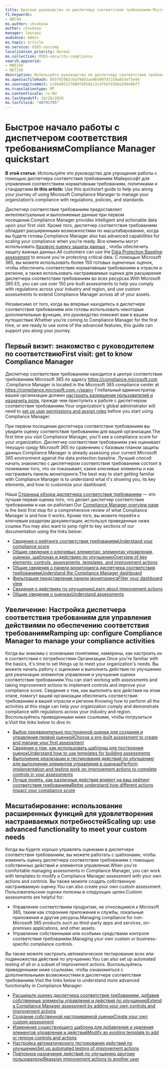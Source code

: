 ```yaml
---
title: Краткое руководство по диспетчеру соответствия требованиям Microsoft
f1.keywords:
- NOCSH
ms.author: chvukosw
author: chvukosw
manager: laurawi
audience: Admin
ms.topic: article
ms.service: O365-seccomp
localization_priority: Normal
ms.collection: M365-security-compliance
search.appverid:
- MOE150
- MET150
description: Используйте руководство по диспетчеру соответствия требованиям, чтобы помочь вам в изучении, настройке и использовании диспетчера соответствия требованиям.
ms.openlocfilehash: 895f03482c0af9603aa96d907d7339a853ef5e9d
ms.sourcegitcommit: ccbb405227880f40581c3cdfb974368a29d496f7
ms.translationtype: MT
ms.contentlocale: ru-RU
ms.lasthandoff: 10/28/2020
ms.locfileid: "48791795"
---
```

# <a name="compliance-manager-quickstart"></a><span data-ttu-id="dd86c-103">Быстрое начало работы с диспетчером соответствия требованиям</span><span class="sxs-lookup"><span data-stu-id="dd86c-103">Compliance Manager quickstart</span></span>

<span data-ttu-id="dd86c-104">**В этой статье:** Используйте это руководство для упрощения работы с помощью диспетчера соответствия требованиям Майкрософт для управления соответствием нормативным требованиям, политиками и стандартами.</span><span class="sxs-lookup"><span data-stu-id="dd86c-104">**In this article:** Use this quickstart guide to help you along your journey of using Microsoft Compliance Manager to manage your organization’s compliance with regulations, policies, and standards.</span></span>

<span data-ttu-id="dd86c-105">Диспетчер соответствия требованиям предоставляет интеллектуальные и выполняемые данные при первом посещении.</span><span class="sxs-lookup"><span data-stu-id="dd86c-105">Compliance Manager provides intelligent and actionable data upon your first visit.</span></span> <span data-ttu-id="dd86c-106">Кроме того, диспетчер соответствия требованиям обладает расширенными возможностями по масштабированию, когда вы будете готовы.</span><span class="sxs-lookup"><span data-stu-id="dd86c-106">Compliance Manager also has advanced capabilities for scaling your compliance when you’re ready.</span></span> <span data-ttu-id="dd86c-107">Все клиенты могут использовать [базовую оценку защиты данных](compliance-manager-assessments.md#data-protection-baseline-default-assessment) , чтобы обеспечить защиту важных данных.</span><span class="sxs-lookup"><span data-stu-id="dd86c-107">All customers can use the [Data Protection Baseline assessment](compliance-manager-assessments.md#data-protection-baseline-default-assessment) to ensure you're protecting critical data.</span></span> <span data-ttu-id="dd86c-108">С помощью Microsoft 365, вы можете использовать более 150 готовых оценочных оценок, чтобы обеспечить соответствие нормативным требованиям в отрасли и регионе, а также использовать настраиваемые оценки для расширения диспетчера соответствия требованиям во всех ресурсах.</span><span class="sxs-lookup"><span data-stu-id="dd86c-108">With Microsoft 365 E5, you can use over 150 pre-built assessments to help you comply with regulations across your industry and region, and use custom assessments to extend Compliance Manager across all of your assets.</span></span>

<span data-ttu-id="dd86c-109">Независимо от того, когда вы впервые находитесь в диспетчере соответствия требованиям или готовы использовать некоторые дополнительные функции, это руководство поможет вам в вашем путешествие.</span><span class="sxs-lookup"><span data-stu-id="dd86c-109">Whether you’re coming to Compliance Manager for the first time, or are ready to use some of the advanced features, this guide can support you along your journey.</span></span>

## <a name="first-visit-get-to-know-compliance-manager"></a><span data-ttu-id="dd86c-110">Первый визит: знакомство с руководителем по соответствию</span><span class="sxs-lookup"><span data-stu-id="dd86c-110">First visit: get to know Compliance Manager</span></span>

<span data-ttu-id="dd86c-111">Диспетчер соответствия требованиям находится в центре соответствия требованиям Microsoft 365 по адресу https://compliance.microsoft.com .</span><span class="sxs-lookup"><span data-stu-id="dd86c-111">Compliance Manager is located in the Microsoft 365 compliance center at https://compliance.microsoft.com.</span></span> <span data-ttu-id="dd86c-112">Глобальный администратор вашей организации должен [настроить разрешения пользователей и назначить роли,](compliance-manager-setup.md#set-user-permissions-and-assign-roles) прежде чем приступить к работе с диспетчером соответствия требованиям.</span><span class="sxs-lookup"><span data-stu-id="dd86c-112">Your organization's global administrator will need to [set up user permissions and assign roles](compliance-manager-setup.md#set-user-permissions-and-assign-roles) before you start using Compliance Manager.</span></span>

<span data-ttu-id="dd86c-113">При первом посещении диспетчера соответствия требованиям вы увидите оценку соответствия требованиям для вашей организации.</span><span class="sxs-lookup"><span data-stu-id="dd86c-113">The first time you visit Compliance Manager, you'll see a compliance score for your organization.</span></span> <span data-ttu-id="dd86c-114">Диспетчер соответствия требованиям уже оценивает текущую среду Microsoft 365 по сравнению с базовым планом защиты данных.</span><span class="sxs-lookup"><span data-stu-id="dd86c-114">Compliance Manager is already assessing your current Microsoft 365 environment against the data protection baseline.</span></span> <span data-ttu-id="dd86c-115">Лучший способ начать знакомство с диспетчером соответствия требованиям состоит в понимании того, что он показывает, какие ключевые элементы и как настраивать панель мониторинга.</span><span class="sxs-lookup"><span data-stu-id="dd86c-115">The best way to start getting familiar with Compliance Manager is to understand what it's showing you, its key elements, and how to customize your dashboard.</span></span>

<span data-ttu-id="dd86c-116">Наша [Страница обзора диспетчера соответствия требованиям](compliance-manager.md) — это лучшая первая оценка того, что делает диспетчер соответствия требованиям и как он работает.</span><span class="sxs-lookup"><span data-stu-id="dd86c-116">Our [Compliance Manager overview page](compliance-manager.md) is the best first stop for a comprehensive review of what Compliance Manager is and how it works.</span></span> <span data-ttu-id="dd86c-117">Кроме того, вы можете перейти к ключевым разделам документации, используя приведенные ниже ссылки.</span><span class="sxs-lookup"><span data-stu-id="dd86c-117">You may also want to jump right to key sections of our documentation using the links below:</span></span>

- [<span data-ttu-id="dd86c-118">Сведения о рейтинге соответствия требованиям</span><span class="sxs-lookup"><span data-stu-id="dd86c-118">Understand your compliance score</span></span>](compliance-manager.md#understanding-your-compliance-score)
- [<span data-ttu-id="dd86c-119">Общие сведения о ключевых элементах: элементах управления, оценках, шаблонах и действиях по улучшению</span><span class="sxs-lookup"><span data-stu-id="dd86c-119">Overview of key elements: controls, assessments, templates, and improvement actions</span></span>](compliance-manager.md#key-elements-controls-assessments-templates-improvement-actions)
- [<span data-ttu-id="dd86c-120">Общие сведения о панели мониторинга диспетчера соответствия требованиям</span><span class="sxs-lookup"><span data-stu-id="dd86c-120">Understand the Compliance Manager dashboard</span></span>](compliance-manager-setup.md#understand-the-compliance-manager-dashboard)
- [<span data-ttu-id="dd86c-121">Фильтрация представления панели мониторинга</span><span class="sxs-lookup"><span data-stu-id="dd86c-121">Filter your dashboard view</span></span>](compliance-manager-setup.md#filtering-your-dashboard-view)
- [<span data-ttu-id="dd86c-122">Сведения о действиях по улучшению</span><span class="sxs-lookup"><span data-stu-id="dd86c-122">Learn about improvement actions</span></span>](compliance-manager-setup.md#improvement-actions-page)
- [<span data-ttu-id="dd86c-123">Общие сведения о оценках</span><span class="sxs-lookup"><span data-stu-id="dd86c-123">Understand assessments</span></span>](compliance-manager.md#assessments)

## <a name="ramping-up-configure-compliance-manager-to-manage-your-compliance-activities"></a><span data-ttu-id="dd86c-124">Увеличение: Настройка диспетчера соответствия требованиям для управления действиями по обеспечению соответствия требованиям</span><span class="sxs-lookup"><span data-stu-id="dd86c-124">Ramping up: configure Compliance Manager to manage your compliance activities</span></span>

<span data-ttu-id="dd86c-125">Когда вы знакомы с основными понятиями, намерены, как настроить их в соответствии с потребностями Организации.</span><span class="sxs-lookup"><span data-stu-id="dd86c-125">Once you're familiar with the basics, it's time to set things up to meet your organization's needs.</span></span> <span data-ttu-id="dd86c-126">Вы можете начать работу с оценками и выполнить действия по улучшению для реализации элементов управления и улучшения оценки соответствия требованиям.</span><span class="sxs-lookup"><span data-stu-id="dd86c-126">You can start working with assessments and taking improvement actions to implement controls and improve your compliance score.</span></span> <span data-ttu-id="dd86c-127">Сведения о том, как выполнять все действия на этом этапе, помогут вашей организации обеспечить соответствие требованиям в вашей отрасли и регионе.</span><span class="sxs-lookup"><span data-stu-id="dd86c-127">Knowing how to perform all the activities at this stage can help your organization comply and demonstrate compliance with regulations across your industry and region.</span></span> <span data-ttu-id="dd86c-128">Воспользуйтесь приведенными ниже ссылками, чтобы погрузиться в:</span><span class="sxs-lookup"><span data-stu-id="dd86c-128">Visit the links below to dive in:</span></span>

- [<span data-ttu-id="dd86c-129">Выбор предварительно построенной оценки для создания и управления первой оценкой</span><span class="sxs-lookup"><span data-stu-id="dd86c-129">Choose a pre-built assessment to create and manage your first assessment</span></span>](compliance-manager-assessments.md)
- [<span data-ttu-id="dd86c-130">Сведения о том, как использовать шаблоны для построения оценок</span><span class="sxs-lookup"><span data-stu-id="dd86c-130">Understand how to use templates for building assessments</span></span>](compliance-manager-templates.md)
- [<span data-ttu-id="dd86c-131">Выполнение реализации и тестирования действий по улучшению для выполнения элементов управления в оценках</span><span class="sxs-lookup"><span data-stu-id="dd86c-131">Perform implementation and testing work on improvement actions to complete controls in your assessments</span></span>](compliance-manager-improvement-actions.md)
- [<span data-ttu-id="dd86c-132">Лучше понять, как различные действия влияют на ваш рейтинг соответствия требованиям</span><span class="sxs-lookup"><span data-stu-id="dd86c-132">Better understand how different actions impact your compliance score</span></span>](compliance-score-calculation.md)

## <a name="scaling-up-use-advanced-functionality-to-meet-your-custom-needs"></a><span data-ttu-id="dd86c-133">Масштабирование: использование расширенных функций для удовлетворения настраиваемых потребностей</span><span class="sxs-lookup"><span data-stu-id="dd86c-133">Scaling up: use advanced functionality to meet your custom needs</span></span>

<span data-ttu-id="dd86c-134">Когда вы будете хорошо управлять оценками в диспетчере соответствия требованиям, вы можете работать с шаблонами, чтобы изменить оценку диспетчера соответствия требованиям с помощью собственных действий и элементов управления.</span><span class="sxs-lookup"><span data-stu-id="dd86c-134">When you're comfortable managing assessments in Compliance Manager, you can work with templates to modify a Compliance Manager assessment with your own actions and controls.</span></span> <span data-ttu-id="dd86c-135">Вы также можете создать собственную настраиваемую оценку.</span><span class="sxs-lookup"><span data-stu-id="dd86c-135">You can also create your own custom assessment.</span></span> <span data-ttu-id="dd86c-136">Пользовательские оценки полезны в следующих целях:</span><span class="sxs-lookup"><span data-stu-id="dd86c-136">Custom assessments are helpful for:</span></span>

- <span data-ttu-id="dd86c-137">Управление соответствием продуктам, не относящимся к Microsoft 365, таким как сторонние приложения и службы, локальные приложения и другие ресурсы.</span><span class="sxs-lookup"><span data-stu-id="dd86c-137">Managing compliance for non-Microsoft 365 products such as third-party apps and  services, on-premises applications, and other assets.</span></span>
- <span data-ttu-id="dd86c-138">Управление собственными или особыми средствами контроля соответствия требованиям.</span><span class="sxs-lookup"><span data-stu-id="dd86c-138">Managing your own custom or business-specific compliance controls.</span></span>

<span data-ttu-id="dd86c-139">Вы также можете настроить автоматическое тестирование всех или подмножества действий по улучшению.</span><span class="sxs-lookup"><span data-stu-id="dd86c-139">You can also set up automated testing of all or a subset of improvement actions.</span></span> <span data-ttu-id="dd86c-140">Воспользуйтесь приведенными ниже ссылками, чтобы ознакомиться с дополнительными возможностями в диспетчере соответствия требованиям.</span><span class="sxs-lookup"><span data-stu-id="dd86c-140">Visit the links below to understand more advanced functionality in Compliance Manager:</span></span>

- [<span data-ttu-id="dd86c-141">Расширьте оценку диспетчера соответствия требованиям, добавив собственные элементы управления и действия по улучшению</span><span class="sxs-lookup"><span data-stu-id="dd86c-141">Extend a Compliance Manager assessment by adding your own controls and improvement actions</span></span>](compliance-manager-assessments.md#extend-a-pre-built-assessment)
- [<span data-ttu-id="dd86c-142">Создание собственной настраиваемой оценки</span><span class="sxs-lookup"><span data-stu-id="dd86c-142">Create your own custom assessment</span></span>](compliance-manager-assessments.md#create-your-own-custom-assessment)
- [<span data-ttu-id="dd86c-143">Изменение существующего шаблона для добавления и удаления элементов управления и действий</span><span class="sxs-lookup"><span data-stu-id="dd86c-143">Modify an existing template to add or remove controls and actions</span></span>](compliance-manager-templates.md#modify-a-template)
- [<span data-ttu-id="dd86c-144">Настройка автоматического тестирования действий по улучшению</span><span class="sxs-lookup"><span data-stu-id="dd86c-144">Set up automated testing of improvement actions</span></span>](compliance-manager-setup.md#set-up-automated-testing)
- [<span data-ttu-id="dd86c-145">Повторное назначение действий по улучшению другому пользователю</span><span class="sxs-lookup"><span data-stu-id="dd86c-145">Reassign improvement actions to another user</span></span>](compliance-manager-setup.md#reassign-improvement-actions-to-another-user)